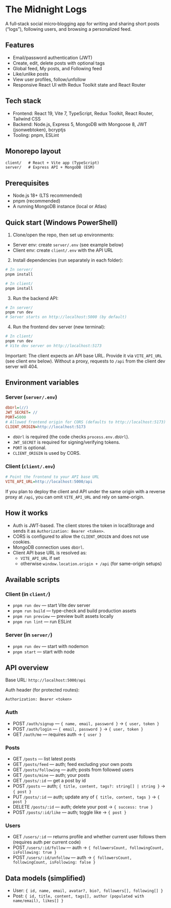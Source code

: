 # The Midnight Logs

A full‑stack social micro‑blogging app for writing and sharing short posts (“logs”), following users, and browsing a personalized feed.

## Features

- Email/password authentication (JWT)
- Create, edit, delete posts with optional tags
- Global feed, My posts, and Following feed
- Like/unlike posts
- View user profiles, follow/unfollow
- Responsive React UI with Redux Toolkit state and React Router

## Tech stack

- Frontend: React 19, Vite 7, TypeScript, Redux Toolkit, React Router, Tailwind CSS
- Backend: Node.js, Express 5, MongoDB with Mongoose 8, JWT (jsonwebtoken), bcryptjs
- Tooling: pnpm, ESLint

## Monorepo layout

```
client/   # React + Vite app (TypeScript)
server/   # Express API + MongoDB (ESM)
```

## Prerequisites

- Node.js 18+ (LTS recommended)
- pnpm (recommended)
- A running MongoDB instance (local or Atlas)

## Quick start (Windows PowerShell)

1) Clone/open the repo, then set up environments:

- Server env: create `server/.env` (see example below)
- Client env: create `client/.env` with the API URL

2) Install dependencies (run separately in each folder):

```powershell
# In server/
pnpm install

# In client/
pnpm install
```

3) Run the backend API:

```powershell
# In server/
pnpm run dev
# Server starts on http://localhost:5000 (by default)
```

4) Run the frontend dev server (new terminal):

```powershell
# In client/
pnpm run dev
# Vite dev server on http://localhost:5173
```

Important: The client expects an API base URL. Provide it via `VITE_API_URL` (see client env below). Without a proxy, requests to `/api` from the client dev server will 404.

## Environment variables

### Server (`server/.env`)

```ini
dbUrl=(//)
JWT_SECRET= //
PORT=5000
# Allowed frontend origin for CORS (defaults to http://localhost:5173)
CLIENT_ORIGIN=http://localhost:5173
```

- `dbUrl` is required (the code checks `process.env.dbUrl`).
- `JWT_SECRET` is required for signing/verifying tokens.
- `PORT` is optional.
- `CLIENT_ORIGIN` is used by CORS.

### Client (`client/.env`)

```ini
# Point the frontend to your API base URL
VITE_API_URL=http://localhost:5000/api
```

If you plan to deploy the client and API under the same origin with a reverse proxy at `/api`, you can omit `VITE_API_URL` and rely on same-origin.

## How it works

- Auth is JWT-based. The client stores the token in localStorage and sends it as `Authorization: Bearer <token>`.
- CORS is configured to allow the `CLIENT_ORIGIN` and does not use cookies.
- MongoDB connection uses `dbUrl`.
- Client API base URL is resolved as:
  - `VITE_API_URL` if set
  - otherwise `window.location.origin + /api` (for same-origin setups)

## Available scripts

### Client (in `client/`)

- `pnpm run dev` — start Vite dev server
- `pnpm run build` — type-check and build production assets
- `pnpm run preview` — preview built assets locally
- `pnpm run lint` — run ESLint

### Server (in `server/`)

- `pnpm run dev` — start with nodemon
- `pnpm start` — start with node

## API overview

Base URL: `http://localhost:5000/api`

Auth header (for protected routes):

```
Authorization: Bearer <token>
```

### Auth
- POST `/auth/signup` — `{ name, email, password }` → `{ user, token }`
- POST `/auth/login` — `{ email, password }` → `{ user, token }`
- GET `/auth/me` — requires auth → `{ user }`

### Posts
- GET `/posts` — list latest posts
- GET `/posts/feed` — auth; feed excluding your own posts
- GET `/posts/following` — auth; posts from followed users
- GET `/posts/mine` — auth; your posts
- GET `/posts/:id` — get a post by id
- POST `/posts` — auth; `{ title, content, tags?: string[] | string }` → `{ post }`
- PUT `/posts/:id` — auth; update any of `{ title, content, tags }` → `{ post }`
- DELETE `/posts/:id` — auth; delete your post → `{ success: true }`
- POST `/posts/:id/like` — auth; toggle like → `{ post }`

### Users
- GET `/users/:id` — returns profile and whether current user follows them (requires auth per current code)
- POST `/users/:id/follow` — auth → `{ followersCount, followingCount, isFollowing: true }`
- POST `/users/:id/unfollow` — auth → `{ followersCount, followingCount, isFollowing: false }`

## Data models (simplified)

- User: `{ id, name, email, avatar?, bio?, followers[], following[] }`
- Post: `{ id, title, content, tags[], author (populated with name/email), likes[] }`

